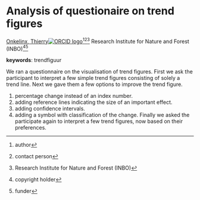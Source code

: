 <!-- badges: start -->
<!-- badges: end -->

# Analysis of questionaire on trend figures

[Onkelinx, Thierry![ORCID logo](https://info.orcid.org/wp-content/uploads/2019/11/orcid_16x16.png)](https://orcid.org/0000-0001-8804-4216)[^aut][^cre][^inbo.be]
Research Institute for Nature and Forest (INBO)[^cph][^fnd]

[^cph]: copyright holder
[^fnd]: funder
[^aut]: author
[^cre]: contact person
[^inbo.be]: Research Institute for Nature and Forest (INBO)

**keywords**: trendfiguur

<!-- community: inbo -->

<!-- description: start -->
We ran a questionnaire on the visualisation of trend figures.
First we ask the participant to interpret a few simple trend figures consisting of solely a trend line.
Next we gave them a few options to improve the trend figure.
1) percentage change instead of an index number.
2) adding reference lines indicating the size of an important effect.
3) adding confidence intervals.
4) adding a symbol with classification of the change.
Finally we asked the participate again to interpret a few trend figures, now based on their preferences.
<!-- description: end -->

